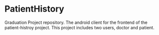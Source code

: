 # PatientHistory
Graduation Project repository.
The android client for the frontend of the patient-histroy project.
This project includes two users, doctor and patient.
